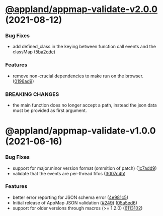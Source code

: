 # [@appland/appmap-validate-v2.0.0](https://github.com/applandinc/appmap-js/compare/@appland/appmap-validate-v1.0.0...@appland/appmap-validate-v2.0.0) (2021-08-12)


### Bug Fixes

* add defined_class in the keying between function call events and the classMap ([5ba2cde](https://github.com/applandinc/appmap-js/commit/5ba2cde48c9c4de78c36706989b285dec8d8a1b7))


### Features

* remove non-crucial dependencies to make run on the browser. ([0196ad9](https://github.com/applandinc/appmap-js/commit/0196ad962fb014eca8ca88a3b502642cc5afb837))


### BREAKING CHANGES

* the main function does no longer accept a path, instead the json data must be provided as first argument.

# @appland/appmap-validate-v1.0.0 (2021-06-16)


### Bug Fixes

* support for major.minor version format (ommition of patch) ([1c7add9](https://github.com/applandinc/appmap-js/commit/1c7add9a9d539327bebec5f9c261ed9cf0c50a6c))
* validate that the events are per-thread fifos ([3007c4b](https://github.com/applandinc/appmap-js/commit/3007c4b6b95ae551445ba6522bb42f56349c2ade))


### Features

* better error reporting for JSON schema error ([4e981c5](https://github.com/applandinc/appmap-js/commit/4e981c53a854ff0a12f41084fa037f5b06ab297d))
* Initial release of AppMap JSON validation ([#249](https://github.com/applandinc/appmap-js/issues/249)) ([05a5ed6](https://github.com/applandinc/appmap-js/commit/05a5ed6e99988dd3d378264ed227486dd7aacd17))
* support for older versions through macros (>= 1.2.0) ([6113102](https://github.com/applandinc/appmap-js/commit/61131020b8fe7a43d7750ab26859ed1abf72585b))
